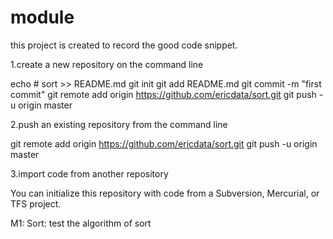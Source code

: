# module
this project is created to record the good code snippet.

1.create a new repository on the command line

echo # sort >> README.md
git init
git add README.md
git commit -m "first commit"
git remote add origin https://github.com/ericdata/sort.git
git push -u origin master

2.push an existing repository from the command line

git remote add origin https://github.com/ericdata/sort.git
git push -u origin master

3.import code from another repository

You can initialize this repository with code from a Subversion, Mercurial, or TFS project.

M1: Sort: test the algorithm of sort

